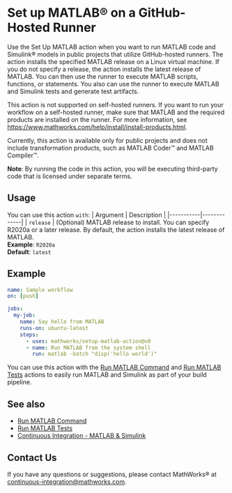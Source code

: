 # Set up MATLAB® on a GitHub-Hosted Runner

Use the Set Up MATLAB action when you want to run MATLAB code and Simulink®
models in public projects that utilize GitHub-hosted runners. The action
installs the specified MATLAB release on a Linux virtual machine. If you do not
specify a release, the action installs the latest release of MATLAB. You can
then use the runner to execute MATLAB scripts, functions, or statements. You
also can use the runner to execute MATLAB and Simulink tests and generate test
artifacts.

This action is not supported on self-hosted runners. If you want to run your
workflow on a self-hosted runner, make sure that MATLAB and the required
products are installed on the runner. For more information, see
https://www.mathworks.com/help/install/install-products.html.

Currently, this action is available only for public projects and does not
include transformation products, such as MATLAB Coder™ and MATLAB Compiler™.

**Note**: By running the code in this action, you will be executing third-party
code that is licensed under separate terms.

## Usage

You can use this action `with`:
| Argument  | Description |
|-----------|-------------|
| `release` | (Optional) MATLAB release to install. You can specify R2020a or a later release. By default, the action installs the latest release of MATLAB. <br/> **Example**: `R2020a` <br/> **Default**: `latest`

## Example

```yaml
name: Sample workflow
on: [push]

jobs:
  my-job:
    name: Say hello from MATLAB
    runs-on: ubuntu-latest
    steps:
      - uses: mathworks/setup-matlab-action@v0
      - name: Run MATLAB from the system shell
        run: matlab -batch "disp('hello world')"
```

You can use this action with the [Run MATLAB Command](https://github.com/mathworks/run-matlab-command-action/) and [Run MATLAB Tests](https://github.com/mathworks/run-matlab-tests-action/) actions to easily run MATLAB and Simulink as part of your build pipeline.

## See also
- [Run MATLAB Command](https://github.com/mathworks/run-matlab-command-action/)
- [Run MATLAB Tests](https://github.com/mathworks/run-matlab-tests-action/)
- [Continuous Integration - MATLAB & Simulink](https://www.mathworks.com/solutions/continuous-integration.html)

## Contact Us
If you have any questions or suggestions, please contact MathWorks® at continuous-integration@mathworks.com.
